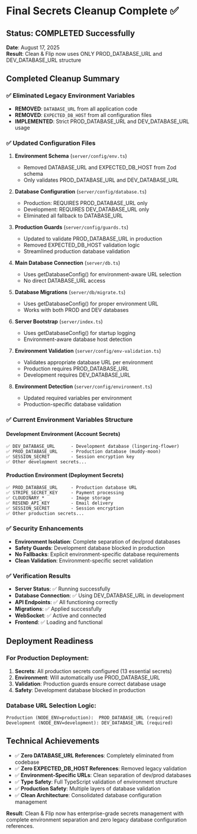 # Final Secrets Cleanup Complete ✅

## Status: COMPLETED Successfully
**Date**: August 17, 2025  
**Result**: Clean & Flip now uses ONLY PROD_DATABASE_URL and DEV_DATABASE_URL structure

## Completed Cleanup Summary

### ✅ Eliminated Legacy Environment Variables
- **REMOVED**: `DATABASE_URL` from all application code
- **REMOVED**: `EXPECTED_DB_HOST` from all configuration files
- **IMPLEMENTED**: Strict PROD_DATABASE_URL and DEV_DATABASE_URL usage

### ✅ Updated Configuration Files
1. **Environment Schema** (`server/config/env.ts`)
   - Removed DATABASE_URL and EXPECTED_DB_HOST from Zod schema
   - Only validates PROD_DATABASE_URL and DEV_DATABASE_URL

2. **Database Configuration** (`server/config/database.ts`)
   - Production: REQUIRES PROD_DATABASE_URL only
   - Development: REQUIRES DEV_DATABASE_URL only
   - Eliminated all fallback to DATABASE_URL

3. **Production Guards** (`server/config/guards.ts`)
   - Updated to validate PROD_DATABASE_URL in production
   - Removed EXPECTED_DB_HOST validation logic
   - Streamlined production database validation

4. **Main Database Connection** (`server/db.ts`)
   - Uses getDatabaseConfig() for environment-aware URL selection
   - No direct DATABASE_URL access

5. **Database Migrations** (`server/db/migrate.ts`)
   - Uses getDatabaseConfig() for proper environment URL
   - Works with both PROD and DEV databases

6. **Server Bootstrap** (`server/index.ts`)
   - Uses getDatabaseConfig() for startup logging
   - Environment-aware database host detection

7. **Environment Validation** (`server/config/env-validation.ts`)
   - Validates appropriate database URL per environment
   - Production requires PROD_DATABASE_URL
   - Development requires DEV_DATABASE_URL

8. **Environment Detection** (`server/config/environment.ts`)
   - Updated required variables per environment
   - Production-specific database validation

### ✅ Current Environment Variables Structure

#### Development Environment (Account Secrets)
```
✅ DEV_DATABASE_URL      - Development database (lingering-flower)
✅ PROD_DATABASE_URL     - Production database (muddy-moon) 
✅ SESSION_SECRET        - Session encryption key
✅ Other development secrets...
```

#### Production Environment (Deployment Secrets)  
```
✅ PROD_DATABASE_URL     - Production database URL
✅ STRIPE_SECRET_KEY     - Payment processing
✅ CLOUDINARY_*          - Image storage
✅ RESEND_API_KEY        - Email delivery
✅ SESSION_SECRET        - Session encryption
✅ Other production secrets...
```

### ✅ Security Enhancements
- **Environment Isolation**: Complete separation of dev/prod databases
- **Safety Guards**: Development database blocked in production
- **No Fallbacks**: Explicit environment-specific database requirements
- **Clean Validation**: Environment-specific secret validation

### ✅ Verification Results
- **Server Status**: ✅ Running successfully
- **Database Connection**: ✅ Using DEV_DATABASE_URL in development
- **API Endpoints**: ✅ All functioning correctly
- **Migrations**: ✅ Applied successfully
- **WebSocket**: ✅ Active and connected
- **Frontend**: ✅ Loading and functional

## Deployment Readiness

### For Production Deployment:
1. **Secrets**: All production secrets configured (13 essential secrets)
2. **Environment**: Will automatically use PROD_DATABASE_URL
3. **Validation**: Production guards ensure correct database usage
4. **Safety**: Development database blocked in production

### Database URL Selection Logic:
```
Production (NODE_ENV=production):  PROD_DATABASE_URL (required)
Development (NODE_ENV=development): DEV_DATABASE_URL (required)
```

## Technical Achievements
- ✅ **Zero DATABASE_URL References**: Completely eliminated from codebase
- ✅ **Zero EXPECTED_DB_HOST References**: Removed legacy validation  
- ✅ **Environment-Specific URLs**: Clean separation of dev/prod databases
- ✅ **Type Safety**: Full TypeScript validation of environment structure
- ✅ **Production Safety**: Multiple layers of database validation
- ✅ **Clean Architecture**: Consolidated database configuration management

**Result**: Clean & Flip now has enterprise-grade secrets management with complete environment separation and zero legacy database configuration references.